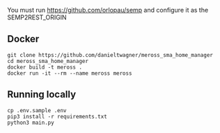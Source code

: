 You must run https://github.com/orlopau/semp and configure it as the SEMP2REST_ORIGIN

## Docker
```
git clone https://github.com/danieltwagner/meross_sma_home_manager
cd meross_sma_home_manager
docker build -t meross .
docker run -it --rm --name meross meross
```

## Running locally
```
cp .env.sample .env
pip3 install -r requirements.txt
python3 main.py
```
